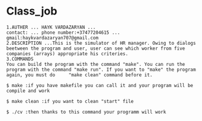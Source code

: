 # Class_job


    1.AUTHER ... HAYK VARDAZARYAN ... 
    contact: ... phone number:+37477204615 ... gmail:haykvardazaryan707@gmail.com 
    2.DESCRIPTION ...This is the simulator of HR manager. Owing to dialogs beetween the program and user, user can see which worker from five companies (arrays) appropriate his criteries.    
    3.COMMANDS
    You can build the program with the command "make". You can run the program with the command "make run". If you want to "make" the program again, you must do     "make clean" command before it.

    $ make :if you have makefile you can call it and your program will be compile and work

    $ make clean :if you want to clean "start" file

    $ ./cv :then thanks to this command your programm will work


 
